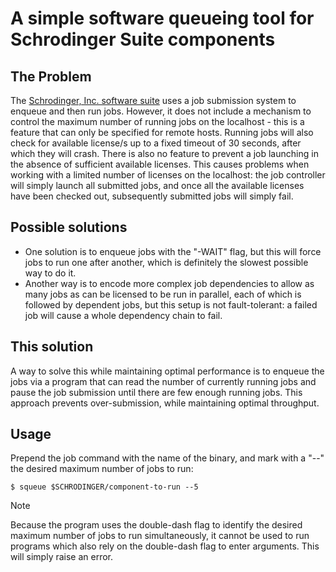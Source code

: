 # A simple software queueing tool for Schrodinger Suite components

## The Problem
The [Schrodinger, Inc. software suite]("https://newsite.schrodinger.com/") uses a job submission system to enqueue and then run jobs. However, it does not include a mechanism to control the maximum number of running jobs on the localhost - this is a feature that can only be specified for remote hosts. Running jobs will also check for available license/s up to a fixed timeout of 30 seconds, after which they will crash. There is also no feature to prevent a job launching in the absence of sufficient available licenses. This causes problems when working with a limited number of licenses on the localhost: the job controller will simply launch all submitted jobs, and once all the available licenses have been checked out, subsequently submitted jobs will simply fail.

## Possible solutions
- One solution is to enqueue jobs with the "-WAIT" flag, but this will force jobs to run one after another, which is definitely the slowest possible way to do it.
- Another way is to encode more complex job dependencies to allow as many jobs as can be licensed to be run in parallel, each of which is followed by dependent jobs, but this setup is not fault-tolerant: a failed job will cause a whole dependency chain to fail.

## This solution
A way to solve this while maintaining optimal performance is to enqueue the jobs via a program that can read the number of currently running jobs and pause the job submission until there are few enough running jobs. This approach prevents over-submission, while maintaining optimal throughput.

## Usage
Prepend the job command with the name of the binary, and mark with a "--" the desired maximum number of jobs to run:

`$ squeue $SCHRODINGER/component-to-run --5`

> [!NOTE]
> Because the program uses the double-dash flag to identify the desired maximum number of jobs to run simultaneously, it cannot be used to run programs which also rely on the double-dash flag to enter arguments. This will simply raise an error.
